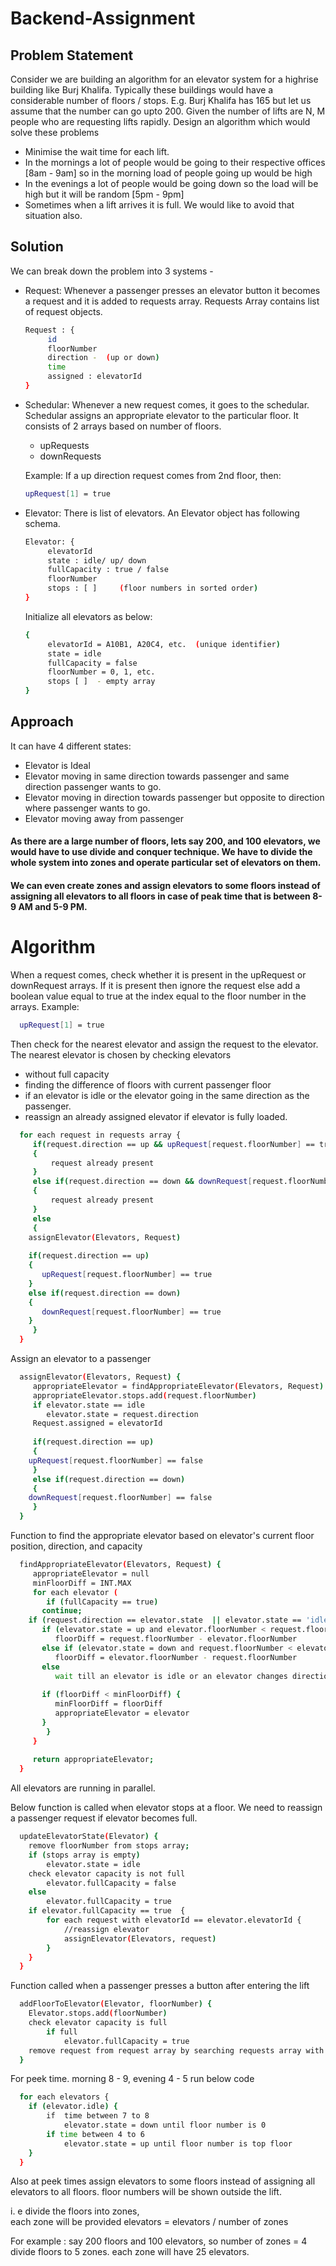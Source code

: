 # Backend-Assignment
## Problem Statement

Consider we are building an algorithm for an elevator system for a
highrise building like Burj Khalifa. Typically these buildings would have a
considerable number of floors / stops. E.g. Burj Khalifa has 165 but let us
assume that the number can go upto 200.
Given the number of lifts are N, M people who are requesting lifts rapidly.
Design an algorithm which would solve these problems
- Minimise the wait time for each lift.
- In the mornings a lot of people would be going to their respective
offices [8am - 9am] so in the morning load of people going up
would be high
- In the evenings a lot of people would be going down so the load
will be high but it will be random [5pm - 9pm]
- Sometimes when a lift arrives it is full. We would like to avoid that
situation also.


## Solution

We can break down the problem into 3 systems -

* Request: Whenever a passenger presses an elevator button it becomes a request and it is added to requests array. Requests Array contains list of request objects.
  ```sh
  Request : {
	   id
	   floorNumber
	   direction -  (up or down)
	   time 
	   assigned : elevatorId
  }
  ```
  
  
* Schedular: Whenever a new request comes, it goes to the schedular. Schedular assigns an appropriate elevator to the particular floor.
  It consists of 2 arrays based on number of floors. 
  - upRequests
  - downRequests
  
  Example: If a up direction request comes from 2nd floor, then:
  ```sh
  upRequest[1] = true 
  ```


* Elevator: There is list of elevators. An Elevator object has following schema.
  ```sh
  Elevator: {
	   elevatorId
	   state : idle/ up/ down
	   fullCapacity : true / false
	   floorNumber
	   stops : [ ]     (floor numbers in sorted order)
  }
  ```
  Initialize all elevators as below:
  ```sh
  {
	   elevatorId = A10B1, A20C4, etc.  (unique identifier)
	   state = idle
	   fullCapacity = false
	   floorNumber = 0, 1, etc.
	   stops [ ]  - empty array
  }
  ```
  
## Approach

It can have 4 different states:

* Elevator is Ideal
* Elevator moving in same direction towards passenger and same direction passenger wants to go.
* Elevator moving in direction towards passenger but opposite to direction where passenger wants to go.
* Elevator moving away from passenger

#### As there are a large number of floors, lets say 200, and 100 elevators, we would have to use divide and conquer technique. We have to divide the whole system into zones and operate particular set of elevators on them.
#### We can even create zones and assign elevators to some floors instead of assigning all elevators to all floors in case of peak time that is between 8-9 AM and 5-9 PM. 

# Algorithm

When a request comes, check whether it is present in the upRequest or downRequest arrays. If it is present then ignore the request else add a boolean value equal to true at the index equal to the floor number in the arrays.
Example: 
```sh
  upRequest[1] = true 
```

Then check for the nearest elevator and assign the request to the elevator. The nearest elevator is chosen by checking elevators

* without full capacity
* finding the difference of floors with current passenger floor
* if an elevator is idle or the elevator going in the same direction as the passenger.
* reassign an already assigned elevator if elevator is fully loaded.

```sh
  for each request in requests array {
     if(request.direction == up && upRequest[request.floorNumber] == true)
     {
         request already present
     }
     else if(request.direction == down && downRequest[request.floorNumber] == true)
     {
         request already present
     }
     else
     {
	assignElevator(Elevators, Request)
	   
	if(request.direction == up)
	{
	   upRequest[request.floorNumber] == true
	}
	else if(request.direction == down)
	{
	   downRequest[request.floorNumber] == true
	}
     }
  }
```

Assign an elevator to a passenger

```sh
  assignElevator(Elevators, Request) {
     appropriateElevator = findAppropriateElevator(Elevators, Request) 
     appropriateElevator.stops.add(request.floorNumber)
     if elevator.state == idle
        elevator.state = request.direction
     Request.assigned = elevatorId
     
     if(request.direction == up)
     {
	upRequest[request.floorNumber] == false
     }
     else if(request.direction == down)
     {
	downRequest[request.floorNumber] == false
     }
  }
```

Function to find the appropriate elevator based on elevator's current floor position, direction, and capacity

```sh
  findAppropriateElevator(Elevators, Request) {
     appropriateElevator = null
     minFloorDiff = INT.MAX
     for each elevator (
        if (fullCapacity == true)
	   continue;
	if (request.direction == elevator.state  || elevator.state == 'idle') {
	   if (elevator.state = up and elevator.floorNumber < request.floorNumber)
	      floorDiff = request.floorNumber - elevator.floorNumber
	   else if (elevator.state = down and request.floorNumber < elevator.floorNumber)
	      floorDiff = elevator.floorNumber - request.floorNumber
	   else 
	      wait till an elevator is idle or an elevator changes direction
	      
	   if (floorDiff < minFloorDiff) {
	      minFloorDiff = floorDiff
	      appropriateElevator = elevator
	   }
        } 
     }
     
     return appropriateElevator;
  }
```

All elevators are running in parallel.

Below function is called when elevator stops at a floor. We need to reassign a passenger request if elevator becomes full.

```sh
  updateElevatorState(Elevator) {
	remove floorNumber from stops array;
	if (stops array is empty)
		elevator.state = idle
	check elevator capacity is not full
		elevator.fullCapacity = false
	else
		elevator.fullCapacity = true
	if elevator.fullCapacity == true  {
		for each request with elevatorId == elevator.elevatorId {
			//reassign elevator
			assignElevator(Elevators, request)
		}
	}
  }
```

Function called when a passenger presses a button after entering the lift

```sh
  addFloorToElevator(Elevator, floorNumber) {
	Elevator.stops.add(floorNumber)
	check elevator capacity is full
		if full
			elevator.fullCapacity = true
	remove request from request array by searching requests array with the assigned elevator id
  }
```

For peek time. morning 8 - 9, evening 4 - 5 run below code

```sh
  for each elevators {	
	if (elevator.idle) {
		if  time between 7 to 8
			elevator.state = down until floor number is 0
		if time between 4 to 6
			elevator.state = up until floor number is top floor
	}
  }
```

Also at peek times assign elevators to some floors instead of assigning all elevators to all floors. floor numbers will be shown outside the lift.

i. e divide the floors into zones,  
 each zone will be provided elevators = elevators / number of zones

For example : say 200 floors and 100 elevators, so number of zones = 4 divide floors to 5 zones. each zone will have 25 elevators.
